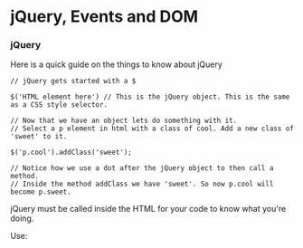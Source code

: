 # jQuery, Events and DOM

### jQuery

Here is a quick guide on the things to know about jQuery

```
// jQuery gets started with a $

$('HTML element here') // This is the jQuery object. This is the same as a CSS style selector.

// Now that we have an object lets do something with it.
// Select a p element in html with a class of cool. Add a new class of 'sweet' to it.

$('p.cool').addClass('sweet');

// Notice how we use a dot after the jQuery object to then call a method. 
// Inside the method addClass we have 'sweet'. So now p.cool will become p.sweet.
```

jQuery must be called inside the HTML for your code to know what you're doing.

Use: <script src="js/jquery-1.11.0.js"></script\> inside your HTML within the body.

Now that we know how to make a jQuery object and how to add a method to it lets do something more with that.

```
$('p.cool').on('click', function() {
    $(this).addClass('sweet');
});
```
What we have done is said when our p element with a class of 'cool' is clicked it will run a function of adding a class to 'this' or rather p.cool.

Other things you can do include adding a fade in/fade out effect.

### Finding Elements while using jQuery

With jQuery it's very similar to CSS in finding the elements you want to effect.

### Doing things with the selector

Page 304 in JavaScript and jQuery book by Jon Duckett will show great examples how to do things with the selector such as that addClass method we used earlier.

### Dot notation

If you want to use multiple methods on one element you can accomplish this with dot notation example:

```
$('p.cool').hide().delay(500).fadeIn(2000);
```

this hides the element p with a class of cool, then delay creates a pause and fadeIn fades the element.

### Ready

With plain JavaScript if the browser hasn't loaded up the DOM tree then jQuery wont be able to select elements from it.

The .ready() will still work even if your JS file is placed at the end of the HTML file.

$(document).ready(function() {
//code here
});

This type of function will only run when the page is ready.

Short hand for this is:

$(function() {
//code here
});

### .html() & .text()

These methods are used to retrieve information from either the HTML or the text.

.html() will return the selected elements and text within, while the text will return only the text within those elements.

#### Updating with .html(), .text(), .reaplaceWith(), .remove()

.html() and .text() can be used as 'setters' to update content. They will replace the content of each element they match with.

.replaceWith() and .remove() will replace and remove the elements they match with. Note that it will do this to all child elements as well.

#### .before(), .after() .prepend(), .append()

These methods are used in the following ways:

- .before(), inserts content before the selected element.
- .after(), inserts content after the selected element.
- .prepend(), inserts content inside the selected element after the opening tag.
- .append(), inserts content inside the selected element before the closing tag.

#### .attr(), .removeAttr(), .addClass(), .removeClass()

- .attr(), used to get or set a specific attribute and it's value. For instance, an id
- .removeAttr(), used to remove a specific attribute
- .addClass(), adds a new value to the exisitng value of the class attribute.
- .removeClass(), used to remove the value in an exisiting value in class.

#### Changing CSS Rules

By using .css() you can edit css properties inside the ().

for example if you wanted to change the background color of a div element:

$('div').css('background-color', 'green');

#### .each(), this or $(this)

.each allows you to preform a statement on one or more of each item in that selection of elements. It's like a loop.

$('div').each(function() {
//code here
});

now whatever code you write inside that function will apply to each div in the HTML.

this or $(this)
